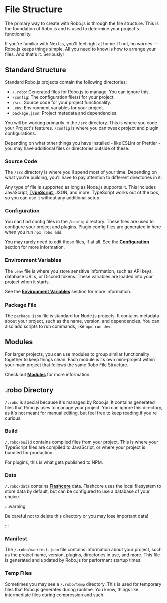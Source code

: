 # File Structure

The primary way to create with Robo.js is through the file structure. This is the foundation of Robo.js and is used to determine your project's functionality.

If you're familiar with Next.js, you'll feel right at home. If not, no worries — Robo.js keeps things simple. All you need to know is how to arrange your files. And that's it. Seriously!

## Standard Structure

Standard Robo.js projects contain the following directories:

- `/.robo`: Generated files for Robo.js to manage. You can ignore this.
- `/config`: The configuration file(s) for your project.
- `/src`: Source code for your project functionality.
- `.env`: Environment variables for your project.
- `package.json`: Project metadata and dependencies.

You will be working primarily in the `/src` directory. This is where you code your Project's features. `/config` is where you can tweak project and plugin configurations.

Depending on what other things you have installed - like ESLint or Prettier - you may have additional files or directories outside of these.

### Source Code

The `/src` directory is where you'll spend most of your time. Depending on what you're building, you'll have to pay attention to different directories in it.

Any type of file is supported as long as Node.js supports it. This includes JavaScript, **[TypeScript](../create-robo/typescript)**, JSON, and more. TypeScript works out of the box, so you can use it without any additional setup.

### Configuration

You can find config files in the `/config` directory. These files are used to configure your project and plugins. Plugin config files are generated in here when you run `npx robo add`.

You may rarely need to edit these files, if at all. See the **[Configuration](./config)** section for more information.

### Environment Variables

The `.env` file is where you store sensitive information, such as API keys, database URLs, or Discord tokens. These variables are loaded into your project when it starts.

See the **[Environment Variables](../discord-bots/secrets)** section for more information.

### Package File

The `package.json` file is standard for Node.js projects. It contains metadata about your project, such as the name, version, and dependencies. You can also add scripts to run commands, like `npm run dev`.

## Modules

For larger projects, you can use modules to group similar functionality together to keep things clean. Each module is its own mini-project within your main project that follows the same Robo File Structure.

Check out **[Modules](./modules)** for more information.

## .robo Directory

`/.robo` is special because it's managed by Robo.js. It contains generated files that Robo.js uses to manage your project. You can ignore this directory, as it's not meant for manual editing, but feel free to keep reading if you're curious.

### Build

`/.robo/build` contains compiled files from your project. This is where your TypeScript files are compiled to JavaScript, or where your project is bundled for production.

For plugins, this is what gets published to NPM.

### Data

`/.robo/data` contains **[Flashcore](./flashcore)** data. Flashcore uses the local filesystem to store data by default, but can be configured to use a database of your choice.

:::warning

Be careful not to delete this directory or you may lose important data!

:::

### Manifest

The `/.robo/manifest.json` file contains information about your project, such as the project name, version, plugins, directories in use, and more. This file is generated and updated by Robo.js for performant startup times.

### Temp Files

Sometimes you may see a `/.robo/temp` directory. This is used for temporary files that Robo.js generates during runtime. You know, things like intermediate files during compression and such.

<!--
## Entry File

You may not need it for every project, but the entry file is the starting point for your project. It's where Robo.js looks to start your project. Kinda like running `node index.js`. The entry file is usually named `start.js` (or `.ts`) and is located in the `/src/robo` directory.

Plugins can also have their own entry files, so you may not need your own if you're only using plugin features, such as making a Discord bot. Because of this, assume that your project may have multiple entry files that run simultaneously.

## Lifecycle

Robo.js has a lifecycle that runs through different stages when your project starts. This includes loading plugins, starting the server, and more. You can hook into these stages to run your own code. Lifecycle hooks are located in the `/src/robo` directory, no different than the entry file.

The lifecycle hooks are:

- `load.js`: Runs before the project starts.
- `start.js`: Runs when the project starts.
- `stop.js`: Runs when the project stops.
- `restart.js`: Runs when the project restarts. (instead of stopping)
-->
